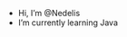 - Hi, I’m @Nedelis
- I’m currently learning Java

<!---
Nedelis/Nedelis is a ✨ special ✨ repository because its `README.md` (this file) appears on your GitHub profile.
You can click the Preview link to take a look at your changes.
--->
